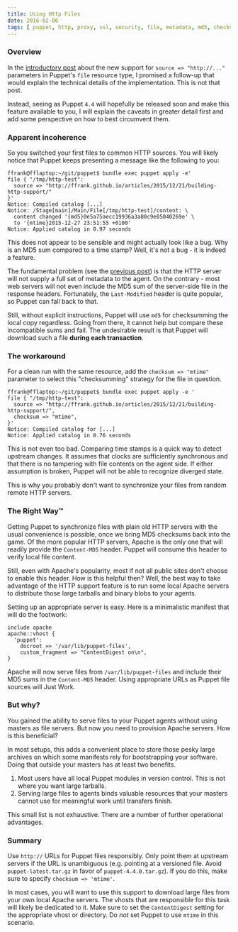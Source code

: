```yaml
---
title: Using Http Files
date: 2016-02-06
tags: [ puppet, http, proxy, ssl, security, file, metadata, md5, checksum, mtime ]
---
```


### Overview

In the [introductory post](/articles/2015/12/21/building-http-support/) about the new
support for `source => "http://..."` parameters in Puppet's `file` resource type,
I promised a follow-up that would explain the technical details of the implementation.
This is not that post.

Instead, seeing as Puppet `4.4` will hopefully be released
soon and make this feature available to you, I will explain the caveats in greater
detail first and add some perspective on how to best circumvent them.

### Apparent incoherence

So you switched your first files to common HTTP sources.
You will likely notice that Puppet keeps presenting a message like the following to you:

    ffrank@fflaptop:~/git/puppet$ bundle exec puppet apply -e'
    file { "/tmp/http-test":
      source => "http://ffrank.github.io/articles/2015/12/21/building-http-support/"
    }'
    Notice: Compiled catalog [...]
    Notice: /Stage[main]/Main/File[/tmp/http-test]/content: \
      content changed '{md5}0e5a75aecc19936a3a80c9e05040269e' \
      to '{mtime}2015-12-27 23:51:55 +0100'
    Notice: Applied catalog in 0.97 seconds

This does not appear to be sensible and might actually look like a bug. Why is an MD5 sum compared
to a time stamp? Well, it's not a bug - it is indeed a feature.

The fundamental problem (see the [previous post](/articles/2015/12/21/building-http-support/))
is that the HTTP server will not supply 
a full set of metadata to the agent. On the contrary - most web servers will not even
include the MD5 sum of the server-side file in the response headers. Fortunately, the
`Last-Modified` header is quite popular, so Puppet can fall back to that.

Still, without explicit instructions, Puppet will use `md5` for checksumming the local copy regardless.
Going from there, it cannot help but compare these incompatible sums and fail.
The undesirable result is that Puppet will download such a file **during each transaction**.

### The workaround

For a clean run with the same resource, add the `checksum => "mtime"` parameter to select
this "checksumming" strategy for the file in question.

    ffrank@fflaptop:~/git/puppet$ bundle exec puppet apply -e '
    file { "/tmp/http-test":
      source => "http://ffrank.github.io/articles/2015/12/21/building-http-support/",
      checksum => "mtime",
    }'
    Notice: Compiled catalog for [...]
    Notice: Applied catalog in 0.76 seconds

This is not even too bad. Comparing time stamps is a quick way to detect upstream changes.
It assumes that clocks are sufficiently synchronous and that there is
no tampering with file contents on the agent side. If either assumption is broken, Puppet will not
be able to recognize diverged state.

This is why you probably don't want to synchronize your files from random remote HTTP servers.

### The Right Way™

Getting Puppet to synchronize files with plain old HTTP servers with the usual convenience
is possible, once we bring MD5 checksums back into the game. Of the more popular HTTP servers,
Apache is the only one that will readily provide the `Content-MD5` header. Puppet will consume
this header to verify local file content.

Still, even with Apache's popularity, most if not all public sites don't choose to enable
this header. How is this helpful then? Well, the best way to take advantage of the HTTP support
feature is to run some local Apache servers to distribute those large tarballs and binary blobs
to your agents.

Setting up an appropriate server is easy. Here is a minimalistic manifest that will do the
footwork:

    include apache
    apache::vhost {
      'puppet':
        docroot => '/var/lib/puppet-files',
        custom_fragment => "ContentDigest on\n",
    }

Apache will now serve files from `/var/lib/puppet-files` and include their MD5 sums in the
`Content-MD5` header. Using appropriate URLs as Puppet file sources will Just Work.

### But why?

You gained the ability to serve files to your Puppet agents without using masters as file servers.
But now you need to provision Apache servers. How is this beneficial?

In most setups, this adds a convenient place to store those pesky large archives on which
some manifests rely for bootstrapping your software. Doing that outside your masters
has at least two benefits.

 1. Most users have all local Puppet modules in version control. This is not where you want
    large tarballs.
 2. Serving large files to agents binds valuable resources that your masters cannot use
    for meaningful work until transfers finish.

This small list is not exhaustive. There are a number of further operational advantages.

### Summary

Use `http://` URLs for Puppet files responsibly. Only point them at upstream servers if the
URL is unambiguous (e.g. pointing at a versioned file. Avoid `puppet-latest.tar.gz` in favor
of `puppet-4.4.0.tar.gz`). If you do this, make sure to specify
`checksum => 'mtime'`.

In most cases, you will want to use this support to download large files from your own
local Apache servers. The vhosts that are responsible for this task will likely be dedicated to it.
Make sure to set the `ContentDigest` setting for the appropriate vhost or directory.
Do *not* set Puppet to use `mtime` in this scenario.
